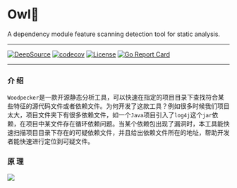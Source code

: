 # Owl🦉

A dependency module feature scanning detection tool for static analysis.

---

[![DeepSource](https://deepsource.io/gh/auula/woodpecker.svg/?label=active+issues&show_trend=true&token=2dqhjlFmox_IfR5zuVpSv64Q)](https://deepsource.io/gh/auula/woodpecker/?ref=repository-badge)
[![codecov](https://codecov.io/gh/auula/woodpecker/branch/main/graph/badge.svg?token=0i8L7DuJlK)](https://codecov.io/gh/auula/woodpecker)
[![License](https://img.shields.io/badge/license-MIT-db5149.svg)](https://github.com/auula/bottle/blob/master/LICENSE)
[![Go Report Card](https://goreportcard.com/badge/github.com/auula/woodpecker)](https://goreportcard.com/report/github.com/auula/woodpecker)

---

### 介 绍

`Woodpecker`是一款开源静态分析工具，可以快速在指定的项目目录下查找符合某些特征的源代码文件或者依赖文件。为何开发了这款工具？例如很多时候我们项目太大，项目文件夹下有很多依赖文件，如一个`Java`项目引入了`log4j`这个`jar`依赖，在项目中某文件存在循环依赖问题。当某个依赖包出现了漏洞时，本工具能快速扫描项目目录下存在的可疑依赖文件，并且给出依赖文件所在的地址，帮助开发者能快速进行定位到可疑文件。


### 原 理

![](https://tva1.sinaimg.cn/large/e6c9d24egy1h2yvd1gw8dj20ms0cat9j.jpg)